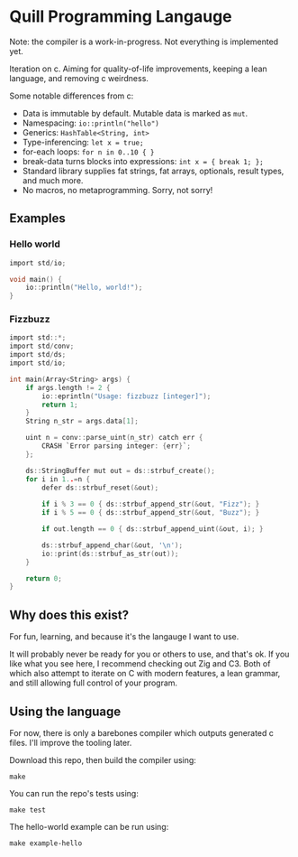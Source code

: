 # Quill Programming Langauge
Note: the compiler is a work-in-progress. Not everything is implemented yet.

Iteration on c. Aiming for quality-of-life improvements, keeping a lean language, and removing c weirdness.

Some notable differences from c:
- Data is immutable by default. Mutable data is marked as `mut`.
- Namespacing: `io::println("hello")`
- Generics: `HashTable<String, int>`
- Type-inferencing: `let x = true;`
- for-each loops: `for n in 0..10 { }`
- break-data turns blocks into expressions: `int x = { break 1; };`
- Standard library supplies fat strings, fat arrays, optionals, result types, and much more.
- No macros, no metaprogramming. Sorry, not sorry!

## Examples

### Hello world
```c
import std/io;

void main() {
    io::println("Hello, world!");
}
```

### Fizzbuzz
```c
import std::*;
import std/conv;
import std/ds;
import std/io;

int main(Array<String> args) {
    if args.length != 2 {
        io::eprintln("Usage: fizzbuzz [integer]");
        return 1;
    }
    String n_str = args.data[1];

    uint n = conv::parse_uint(n_str) catch err {
        CRASH `Error parsing integer: {err}`;
    };

    ds::StringBuffer mut out = ds::strbuf_create();
    for i in 1..=n {
        defer ds::strbuf_reset(&out);
    
        if i % 3 == 0 { ds::strbuf_append_str(&out, "Fizz"); }
        if i % 5 == 0 { ds::strbuf_append_str(&out, "Buzz"); }

        if out.length == 0 { ds::strbuf_append_uint(&out, i); }

        ds::strbuf_append_char(&out, '\n');
        io::print(ds::strbuf_as_str(out));
    }

    return 0;
}
```

## Why does this exist?

For fun, learning, and because it's the langauge I want to use.

It will probably never be ready for you or others to use, and that's ok. If you like what you see here, I recommend checking out Zig and C3. Both of which also attempt to iterate on C with modern features, a lean grammar, and still allowing full control of your program.

## Using the language

For now, there is only a barebones compiler which outputs generated c files. I'll improve the tooling later.

Download this repo, then build the compiler using:
```
make
```

You can run the repo's tests using:
```
make test
```

The hello-world example can be run using:
```
make example-hello
```
